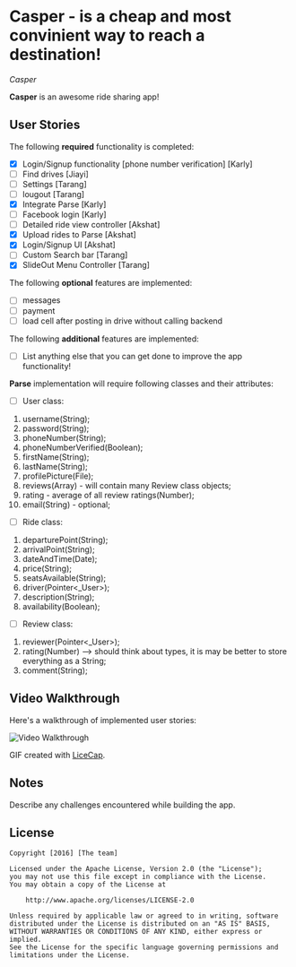 # Casper - is a cheap and most convinient way to reach a destination!

*Casper*

**Casper** is an awesome ride sharing app!

## User Stories

The following **required** functionality is completed:
- [x] Login/Signup functionality [phone number verification] [Karly]
- [ ] Find drives [Jiayi]
- [ ] Settings [Tarang]
- [ ] lougout [Tarang]
- [x] Integrate Parse [Karly]
- [ ] Facebook login [Karly]
- [ ] Detailed ride view controller [Akshat]
- [x] Upload rides to Parse [Akshat]
- [x] Login/Signup UI [Akshat] 
- [ ] Custom Search bar [Tarang]
- [x] SlideOut Menu Controller [Tarang]

The following **optional** features are implemented:
- [ ] messages
- [ ] payment
- [ ] load cell after posting in drive without calling backend

The following **additional** features are implemented:
- [ ] List anything else that you can get done to improve the app functionality!

**Parse** implementation will require following classes and their attributes:
- [ ] User class:
1. username(String);
2. password(String);
3. phoneNumber(String);
4. phoneNumberVerified(Boolean);
5. firstName(String);
6. lastName(String);
7. profilePicture(File);
8. reviews(Array) - will contain many Review class objects;
9. rating - average of all review ratings(Number);
10. email(String) - optional;

- [ ] Ride class:
1. departurePoint(String);
2. arrivalPoint(String);
3. dateAndTime(Date);
4. price(String);
5. seatsAvailable(String);
5. driver(Pointer<_User>);
6. description(String);
7. availability(Boolean);

- [ ] Review class:
1. reviewer(Pointer<_User>);
2. rating(Number) --> should think about types, it is may be better to store everything as a String;
3. comment(String);

## Video Walkthrough 

Here's a walkthrough of implemented user stories:

<img src='http://i.imgur.com' title='Video Walkthrough' width='' alt='Video Walkthrough' />

GIF created with [LiceCap](http://www.cockos.com/licecap/).

## Notes

Describe any challenges encountered while building the app.

## License

    Copyright [2016] [The team]

    Licensed under the Apache License, Version 2.0 (the "License");
    you may not use this file except in compliance with the License.
    You may obtain a copy of the License at

        http://www.apache.org/licenses/LICENSE-2.0

    Unless required by applicable law or agreed to in writing, software
    distributed under the License is distributed on an "AS IS" BASIS,
    WITHOUT WARRANTIES OR CONDITIONS OF ANY KIND, either express or implied.
    See the License for the specific language governing permissions and
    limitations under the License.
